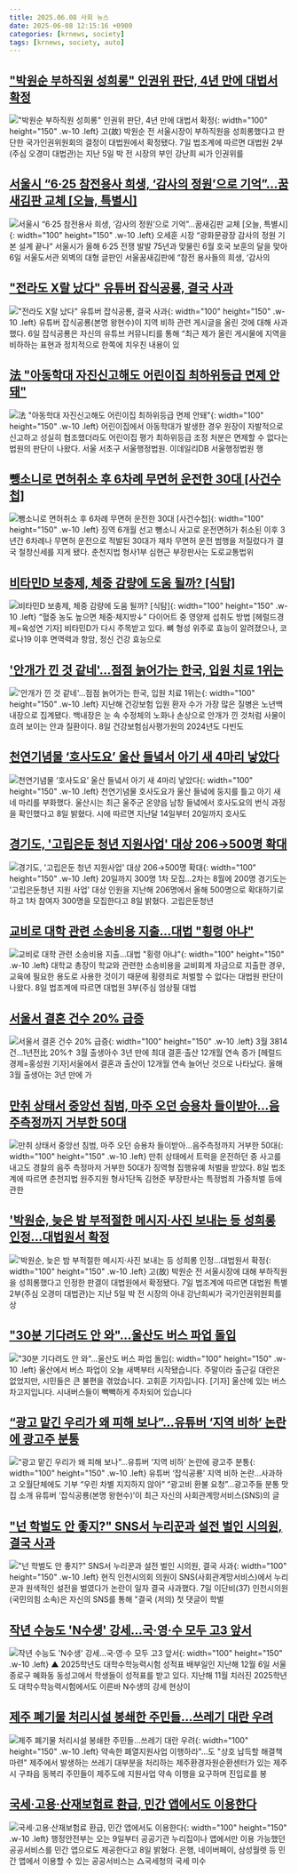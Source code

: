 ```yaml
---
title: 2025.06.08 사회 뉴스
date: 2025-06-08 12:15:16 +0900
categories: [krnews, society]
tags: [krnews, society, auto]
---
```

## ["박원순 부하직원 성희롱" 인권위 판단, 4년 만에 대법서 확정](https://n.news.naver.com/mnews/article/421/0008299709)

!["박원순 부하직원 성희롱" 인권위 판단, 4년 만에 대법서 확정](https://mimgnews.pstatic.net/image/origin/421/2025/06/07/8299709.jpg?type=nf220_150){: width="100" height="150" .w-10 .left}
고(故) 박원순 전 서울시장이 부하직원을 성희롱했다고 판단한 국가인권위원회의 결정이 대법원에서 확정됐다. 7일 법조계에 따르면 대법원 2부(주심 오경미 대법관)는 지난 5일 박 전 시장의 부인 강난희 씨가 인권위를

## [서울시 “6·25 참전용사 희생, ‘감사의 정원’으로 기억”…꿈새김판 교체 [오늘, 특별시]](https://n.news.naver.com/mnews/article/022/0004041571)

![서울시 “6·25 참전용사 희생, ‘감사의 정원’으로 기억”…꿈새김판 교체 [오늘, 특별시]](https://mimgnews.pstatic.net/image/origin/022/2025/06/07/4041571.jpg?type=nf220_150){: width="100" height="150" .w-10 .left}
오세훈 시장 “광화문광장 감사의 정원 기본 설계 끝나” 서울시가 올해 6·25 전쟁 발발 75년과 맞물린 6월 호국 보훈의 달을 맞아 6일 서울도서관 외벽의 대형 글판인 서울꿈새김판에 “참전 용사들의 희생, ‘감사의

## ["전라도 X랄 났다" 유튜버 잡식공룡, 결국 사과](https://n.news.naver.com/mnews/article/014/0005359963)

!["전라도 X랄 났다" 유튜버 잡식공룡, 결국 사과](https://mimgnews.pstatic.net/image/origin/014/2025/06/07/5359963.jpg?type=nf220_150){: width="100" height="150" .w-10 .left}
유튜버 잡식공룡(본명 왕현수)이 지역 비하 관련 게시글을 올린 것에 대해 사과했다. 6일 잡식공룡은 자신의 유튜브 커뮤니티를 통해 “최근 제가 올린 게시물에 지역을 비하하는 표현과 정치적으로 한쪽에 치우친 내용이 있

## [法 "아동학대 자진신고해도 어린이집 최하위등급 면제 안돼"](https://n.news.naver.com/mnews/article/018/0006033767)

![法 "아동학대 자진신고해도 어린이집 최하위등급 면제 안돼"](https://mimgnews.pstatic.net/image/origin/018/2025/06/08/6033767.jpg?type=nf220_150){: width="100" height="150" .w-10 .left}
어린이집에서 아동학대가 발생한 경우 원장이 자발적으로 신고하고 성실히 협조했더라도 어린이집 평가 최하위등급 조정 처분은 면제할 수 없다는 법원의 판단이 나왔다. 서울 서초구 서울행정법원. 이데일리DB 서울행정법원 행

## [뺑소니로 면허취소 후 6차례 무면허 운전한 30대 [사건수첩]](https://n.news.naver.com/mnews/article/022/0004041686)

![뺑소니로 면허취소 후 6차례 무면허 운전한 30대 [사건수첩]](https://mimgnews.pstatic.net/image/origin/022/2025/06/08/4041686.jpg?type=nf220_150){: width="100" height="150" .w-10 .left}
징역 6개월 선고 뺑소니 사고로 운전면허가 취소된 이후 3년간 6차례나 무면허 운전으로 적발된 30대가 재차 무면허 운전 범행을 저질렀다가 결국 철창신세를 지게 됐다. 춘천지법 형사1부 심현근 부장판사는 도로교통법위

## [비타민D 보충제, 체중 감량에 도움 될까? [식탐]](https://n.news.naver.com/mnews/article/016/0002481539)

![비타민D 보충제, 체중 감량에 도움 될까? [식탐]](https://mimgnews.pstatic.net/image/origin/016/2025/06/07/2481539.jpg?type=nf220_150){: width="100" height="150" .w-10 .left}
“혈중 농도 높으면 체중·체지방↓” 다이어트 중 영양제 섭취도 방법 [헤럴드경제=육성연 기자] 비타민D가 다시 주목받고 있다. 뼈 형성 위주로 효능이 알려졌으나, 코로나19 이후 면역력과 항암, 정신 건강 효능으로

## ['안개가 낀 것 같네'…점점 늙어가는 한국, 입원 치료 1위는](https://n.news.naver.com/mnews/article/277/0005604089)

!['안개가 낀 것 같네'…점점 늙어가는 한국, 입원 치료 1위는](https://mimgnews.pstatic.net/image/origin/277/2025/06/08/5604089.jpg?type=nf220_150){: width="100" height="150" .w-10 .left}
지난해 건강보험 입원 환자 수가 가장 많은 질병은 노년백내장으로 집계됐다. 백내장은 눈 속 수정체의 노화나 손상으로 안개가 낀 것처럼 사물이 흐려 보이는 안과 질환이다. 8일 건강보험심사평가원의 2024년도 다빈도

## [천연기념물 ‘호사도요’ 울산 들녘서 아기 새 4마리 낳았다](https://n.news.naver.com/mnews/article/082/0001329487)

![천연기념물 ‘호사도요’ 울산 들녘서 아기 새 4마리 낳았다](https://mimgnews.pstatic.net/image/origin/082/2025/06/08/1329487.jpg?type=nf220_150){: width="100" height="150" .w-10 .left}
천연기념물 호사도요가 울산 들녘에 둥지를 틀고 아기 새 네 마리를 부화했다. 울산시는 최근 울주군 온양읍 남창 들녘에서 호사도요의 번식 과정을 확인했다고 8일 밝혔다. 시에 따르면 지난달 14일부터 20일까지 호사도

## [경기도, '고립은둔 청년 지원사업' 대상 206→500명 확대](https://n.news.naver.com/mnews/article/001/0015437030)

![경기도, '고립은둔 청년 지원사업' 대상 206→500명 확대](https://mimgnews.pstatic.net/image/origin/001/2025/06/08/15437030.jpg?type=nf220_150){: width="100" height="150" .w-10 .left}
20일까지 300명 1차 모집…2차는 8월에 200명 경기도는 '고립은둔청년 지원 사업' 대상 인원을 지난해 206명에서 올해 500명으로 확대하기로 하고 1차 참여자 300명을 모집한다고 8일 밝혔다. 고립은둔청년

## [교비로 대학 관련 소송비용 지출…대법 "횡령 아냐"](https://n.news.naver.com/mnews/article/014/0005360097)

![교비로 대학 관련 소송비용 지출…대법 "횡령 아냐"](https://mimgnews.pstatic.net/image/origin/014/2025/06/08/5360097.jpg?type=nf220_150){: width="100" height="150" .w-10 .left}
대학교 총장이 학교와 관련한 소송비용을 교비회계 자금으로 지출한 경우, 교육에 필요한 용도로 사용한 것이기 때문에 횡령죄로 처벌할 수 없다는 대법원 판단이 나왔다. 8일 법조계에 따르면 대법원 3부(주심 엄상필 대법

## [서울서 결혼 건수 20% 급증](https://n.news.naver.com/mnews/article/016/0002481664)

![서울서 결혼 건수 20% 급증](https://mimgnews.pstatic.net/image/origin/016/2025/06/08/2481664.jpg?type=nf220_150){: width="100" height="150" .w-10 .left}
3월 3814건…1년전比 20%↑ 3월 출생아수 3년 만에 최대 결혼·출산 12개월 연속 증가 [헤럴드경제=홍성원 기자]서울에서 결혼과 출산이 12개월 연속 늘어난 것으로 나타났다. 올해 3월 출생아는 3년 만에 가

## [만취 상태서 중앙선 침범, 마주 오던 승용차 들이받아…음주측정까지 거부한 50대](https://n.news.naver.com/mnews/article/087/0001121245)

![만취 상태서 중앙선 침범, 마주 오던 승용차 들이받아…음주측정까지 거부한 50대](https://mimgnews.pstatic.net/image/origin/087/2025/06/08/1121245.jpg?type=nf220_150){: width="100" height="150" .w-10 .left}
만취 상태에서 트럭을 운전하던 중 사고를 내고도 경찰의 음주 측정마저 거부한 50대가 징역형 집행유예 처벌을 받았다. 8일 법조계에 따르면 춘천지법 원주지원 형사1단독 김현준 부장판사는 특정범죄 가중처벌 등에 관한

## ['박원순, 늦은 밤 부적절한 메시지·사진 보내는 등 성희롱 인정…대법원서 확정](https://n.news.naver.com/mnews/article/087/0001121239)

!['박원순, 늦은 밤 부적절한 메시지·사진 보내는 등 성희롱 인정…대법원서 확정](https://mimgnews.pstatic.net/image/origin/087/2025/06/07/1121239.jpg?type=nf220_150){: width="100" height="150" .w-10 .left}
고(故) 박원순 전 서울시장에 대해 부하직원을 성희롱했다고 인정한 판결이 대법원에서 확정됐다. 7일 법조계에 따르면 대법원 특별2부(주심 오경미 대법관)는 지난 5일 박 전 시장의 아내 강난희씨가 국가인권위원회를 상

## ["30분 기다려도 안 와"…울산도 버스 파업 돌입](https://n.news.naver.com/mnews/article/422/0000747310)

!["30분 기다려도 안 와"…울산도 버스 파업 돌입](https://mimgnews.pstatic.net/image/origin/422/2025/06/07/747310.jpg?type=nf220_150){: width="100" height="150" .w-10 .left}
울산에서 버스 파업이 오늘 새벽부터 시작됐습니다. 주말이라 출근길 대란은 없었지만, 시민들은 큰 불편을 겪었습니다. 고휘훈 기자입니다. [기자] 울산에 있는 버스 차고지입니다. 시내버스들이 빽빽하게 주차되어 있습니다

## [“광고 맡긴 우리가 왜 피해 보나”…유튜버 ‘지역 비하’ 논란에 광고주 분통](https://n.news.naver.com/mnews/article/022/0004041634)

![“광고 맡긴 우리가 왜 피해 보나”…유튜버 ‘지역 비하’ 논란에 광고주 분통](https://mimgnews.pstatic.net/image/origin/022/2025/06/07/4041634.jpg?type=nf220_150){: width="100" height="150" .w-10 .left}
유튜버 ‘잡식공룡’ 지역 비하 논란…사과하고 오월단체에도 기부 “우린 차별 지지하지 않아” “광고비 환불 요청”…광고주들 분통 맛집 소개 유튜버 ‘잡식공룡(본명 왕현수)’이 최근 자신의 사회관계망서비스(SNS)의 글

## ["넌 학벌도 안 좋지?" SNS서 누리꾼과 설전 벌인 시의원, 결국 사과](https://n.news.naver.com/mnews/article/008/0005204349)

!["넌 학벌도 안 좋지?" SNS서 누리꾼과 설전 벌인 시의원, 결국 사과](https://mimgnews.pstatic.net/image/origin/008/2025/06/07/5204349.jpg?type=nf220_150){: width="100" height="150" .w-10 .left}
현직 인천시의회 의원이 SNS(사회관계망서비스)에서 누리꾼과 원색적인 설전을 벌였다가 논란이 일자 결국 사과했다. 7일 이단비(37) 인천시의원(국민의힘 소속)은 자신의 SNS를 통해 "결국 (저의) 첫 댓글이 학벌

## [작년 수능도 'N수생' 강세…국·영·수 모두 고3 앞서](https://n.news.naver.com/mnews/article/055/0001264597)

![작년 수능도 'N수생' 강세…국·영·수 모두 고3 앞서](https://mimgnews.pstatic.net/image/origin/055/2025/06/08/1264597.jpg?type=nf220_150){: width="100" height="150" .w-10 .left}
▲ 2025학년도 대학수학능력시험 성적표 배부일인 지난해 12월 6일 서울 종로구 혜화동 동성고에서 학생들이 성적표를 받고 있다. 지난해 11월 치러진 2025학년도 대학수학능력시험에서도 이른바 N수생의 강세 현상이

## [제주 폐기물 처리시설 봉쇄한 주민들…쓰레기 대란 우려](https://n.news.naver.com/mnews/article/001/0015436741)

![제주 폐기물 처리시설 봉쇄한 주민들…쓰레기 대란 우려](https://mimgnews.pstatic.net/image/origin/001/2025/06/07/15436741.jpg?type=nf220_150){: width="100" height="150" .w-10 .left}
약속한 폐열지원사업 이행하라"…도 "상호 납득할 해결책 마련" 제주에서 발생하는 쓰레기 대부분을 처리하는 제주환경자원순환센터가 있는 제주시 구좌읍 동복리 주민들이 제주도에 지원사업 약속 이행을 요구하며 진입로를 봉

## [국세·고용·산재보험료 환급, 민간 앱에서도 이용한다](https://n.news.naver.com/mnews/article/008/0005204459)

![국세·고용·산재보험료 환급, 민간 앱에서도 이용한다](https://mimgnews.pstatic.net/image/origin/008/2025/06/08/5204459.jpg?type=nf220_150){: width="100" height="150" .w-10 .left}
행정안전부는 오는 9일부터 공공기관 누리집이나 앱에서만 이용 가능했던 공공서비스를 민간 앱으로도 제공한다고 8일 밝혔다. 은행, 네이버페이, 삼성월렛 등 민간 앱에서 이용할 수 있는 공공서비스는 △국세청의 국세 미수

